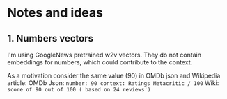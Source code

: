# Notes and ideas
## 1. Numbers vectors
I'm using GoogleNews pretrained w2v vectors. They do not contain embeddings for numbers, which could contribute to the
context.

As a motivation consider the same value (90) in OMDb json and Wikipedia article:
OMDb Json: `number: 90 context: Ratings Metacritic / 100`
Wiki: `score of 90 out of 100 ( based on 24 reviews')`